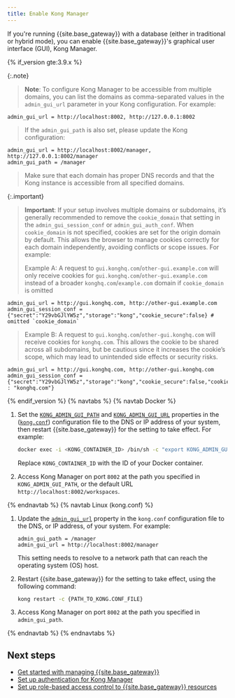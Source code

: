 ```yaml
---
title: Enable Kong Manager
---
```


If you're running {{site.base_gateway}} with a database (either in traditional
or hybrid mode), you can enable {{site.base_gateway}}'s graphical user interface
(GUI), Kong Manager.

{% if_version gte:3.9.x %}

{:.note}
> **Note**: To configure Kong Manager to be accessible from multiple domains, you can list the domains as comma-separated values in the `admin_gui_url` parameter in your Kong configuration. For example:
  ```
  admin_gui_url = http://localhost:8002, http://127.0.0.1:8002
  ```
> If the `admin_gui_path` is also set, please update the Kong configuration:
  ```
  admin_gui_url = http://localhost:8002/manager, http://127.0.0.1:8002/manager
  admin_gui_path = /manager
  ```
> Make sure that each domain has proper DNS records and that the Kong instance is accessible from all specified domains.

{:.important}
> **Important**: If your setup involves multiple domains or subdomains, it’s generally recommended to remove the `cookie_domain` that setting in the `admin_gui_session_conf` or `admin_gui_auth_conf`.
> When `cookie_domain` is not specified, cookies are set for the origin domain by default. This allows the browser to manage cookies correctly for each domain independently, avoiding conflicts or scope issues. For example:
>
> Example A: A request to `gui.konghq.com`/`other-gui.example.com` will only receive cookies for `gui.konghq.com`/`other-gui.example.com` instead of a broader `konghq.com`/`example.com` domain if `cookie_domain` is omitted
  ```
  admin_gui_url = http://gui.konghq.com, http://other-gui.example.com
  admin_gui_session_conf = {"secret":"Y29vbGJlYW5z","storage":"kong","cookie_secure":false} # omitted `cookie_domain`
  ```
> Example B: A request to `gui.konghq.com`/`other-gui.konghq.com` will receive cookies for `konghq.com`. This allows the cookie to be shared across all subdomains, but be cautious since it increases the cookie’s scope, which may lead to unintended side effects or security risks.
  ```
  admin_gui_url = http://gui.konghq.com, http://other-gui.konghq.com
  admin_gui_session_conf = {"secret":"Y29vbGJlYW5z","storage":"kong","cookie_secure":false,"cookie_domain" : "konghq.com"}
  ```
{% endif_version %}
{% navtabs %}
{% navtab Docker %}

1. Set the [`KONG_ADMIN_GUI_PATH`](/gateway/{{page.release}}/reference/configuration/#admin_gui_path) and [`KONG_ADMIN_GUI_URL`](/gateway/{{page.release}}/reference/configuration/#admin_gui_url) properties in the ([`kong.conf`](/gateway/{{page.release}}/production/kong-conf/)) configuration file to the DNS or IP address of your system, then restart {{site.base_gateway}} for the setting to take effect. For example:

    ```bash
    docker exec -i <KONG_CONTAINER_ID> /bin/sh -c "export KONG_ADMIN_GUI_PATH='/'; export KONG_ADMIN_GUI_URL='http://localhost:8002/manager'; kong reload; exit"
    ```
    Replace `KONG_CONTAINER_ID` with the ID of your Docker container.

2. Access Kong Manager on port `8002` at the path you specified in `KONG_ADMIN_GUI_PATH`, or the default URL `http://localhost:8002/workspaces`.

{% endnavtab %}
{% navtab Linux (kong.conf) %}

1. Update the [`admin_gui_url`](/gateway/{{page.release}}/reference/configuration/#admin_gui_url) property
  in the `kong.conf` configuration file to the DNS, or IP address, of your system. For example:

    ```
    admin_gui_path = /manager
    admin_gui_url = http://localhost:8002/manager
    ```

    This setting needs to resolve to a network path that can reach the operating system (OS) host.

2. Restart {{site.base_gateway}} for the setting to take effect, using the following command:

    ```bash
    kong restart -c {PATH_TO_KONG.CONF_FILE}
    ```

3. Access Kong Manager on port `8002` at the path you specified in `admin_gui_path`.

{% endnavtab %}
{% endnavtabs %}

## Next steps

* [Get started with managing {{site.base_gateway}}](/gateway/{{page.release}}/kong-manager/get-started/services-and-routes/)
* [Set up authentication for Kong Manager](/gateway/{{page.release}}/kong-manager/auth/)
* [Set up role-based access control to {{site.base_gateway}} resources](/gateway/{{page.release}}/kong-manager/auth/rbac/)
